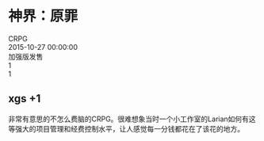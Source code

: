 



# 神界：原罪
  
CRPG  
2015-10-27 00:00:00  
加强版发售  
1  
1
## xgs +1


非常有意思的不怎么费脑的CRPG。很难想象当时一个小工作室的Larian如何有这等强大的项目管理和经费控制水平，让人感觉每一分钱都花在了该花的地方。